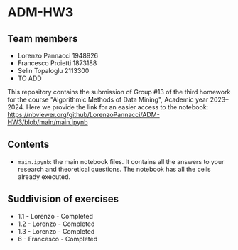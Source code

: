 # ADM-HW3

## Team members
* Lorenzo Pannacci 1948926
* Francesco Proietti 1873188
* Selin Topaloglu 2113300
* TO ADD

This repository contains the submission of Group #13 of the third homework for the course "Algorithmic Methods of Data Mining", Academic year 2023–2024.
Here we provide the link for an easier access to the notebook: https://nbviewer.org/github/LorenzoPannacci/ADM-HW3/blob/main/main.ipynb

## Contents

* `main.ipynb`: the main notebook files. It contains all the answers to your research and theoretical questions. The notebook has all the cells already executed.

## Suddivision of exercises

* 1.1 - Lorenzo - Completed
* 1.2 - Lorenzo - Completed
* 1.3 - Lorenzo - Completed
* 6 - Francesco - Completed
